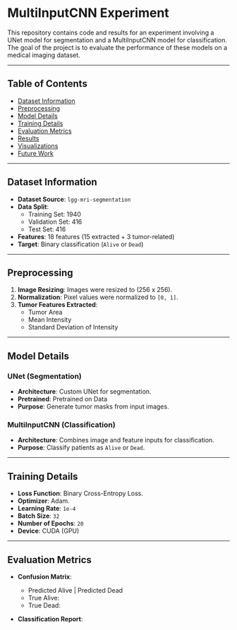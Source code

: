 # MultiInputCNN Experiment

This repository contains code and results for an experiment involving a UNet model for segmentation and a MultiInputCNN model for classification. The goal of the project is to evaluate the performance of these models on a medical imaging dataset.

---

## Table of Contents
- [Dataset Information](#dataset-information)
- [Preprocessing](#preprocessing)
- [Model Details](#model-details)
- [Training Details](#training-details)
- [Evaluation Metrics](#evaluation-metrics)
- [Results](#results)
- [Visualizations](#visualizations)
- [Future Work](#future-work)

---

## Dataset Information

- **Dataset Source**: `lgg-mri-segmentation`
- **Data Split**:
  - Training Set: 1940
  - Validation Set: 416
  - Test Set: 416
- **Features**: 18 features (15 extracted + 3 tumor-related)
- **Target**: Binary classification (`Alive` or `Dead`)

---

## Preprocessing

1. **Image Resizing**: Images were resized to (256 x 256).
2. **Normalization**: Pixel values were normalized to `[0, 1]`.
3. **Tumor Features Extracted**:
   - Tumor Area
   - Mean Intensity
   - Standard Deviation of Intensity

---

## Model Details

### UNet (Segmentation)
- **Architecture**: Custom UNet for segmentation.
- **Pretrained**: Pretrained on Data
- **Purpose**: Generate tumor masks from input images.

### MultiInputCNN (Classification)
- **Architecture**: Combines image and feature inputs for classification.
- **Purpose**: Classify patients as `Alive` or `Dead`.

---

## Training Details

- **Loss Function**: Binary Cross-Entropy Loss.
- **Optimizer**: Adam.
- **Learning Rate**: `1e-4`
- **Batch Size**: `32`
- **Number of Epochs**: `20`
- **Device**: CUDA (GPU)

---

## Evaluation Metrics

- **Confusion Matrix**:
  - Predicted Alive | Predicted Dead
  - True Alive: 
  - True Dead: 

- **Classification Report**:
